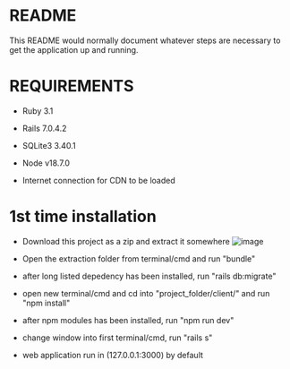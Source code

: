 # README

This README would normally document whatever steps are necessary to get the
application up and running.

# REQUIREMENTS

* Ruby 3.1

* Rails 7.0.4.2

* SQLite3 3.40.1

* Node v18.7.0

* Internet connection for CDN to be loaded

# 1st time installation

* Download this project as a zip and extract it somewhere
![image](https://user-images.githubusercontent.com/61612953/216820129-0821bd82-8d4d-4aa2-9e9c-76002d67a1c7.png)

* Open the extraction folder from terminal/cmd and run "bundle"

* after long listed depedency has been installed, run "rails db:migrate"

* open new terminal/cmd and cd into "project_folder/client/" and run "npm install"

* after npm modules has been installed, run "npm run dev"

* change window into first terminal/cmd, run "rails s"

* web application run in (127.0.0.1:3000) by default
